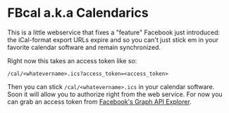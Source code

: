 # FBcal a.k.a Calendarics

This is a little webservice that fixes a "feature" Facebook just introduced: the iCal-format export URLs expire and so you can't just stick em in your favorite calendar software and remain synchronized.

Right now this takes an access token like so:

```
/cal/<whatevername>.ics?access_token=<access_token>
```

Then you can stick ```/cal/<whatevername>.ics``` in your calendar software. Soon it will allow you to authorize right from the web service. For now you can grab an access token from [Facebook's Graph API Explorer](https://developers.facebook.com/tools/explorer/?method=GET&path=me%2Fevents).
